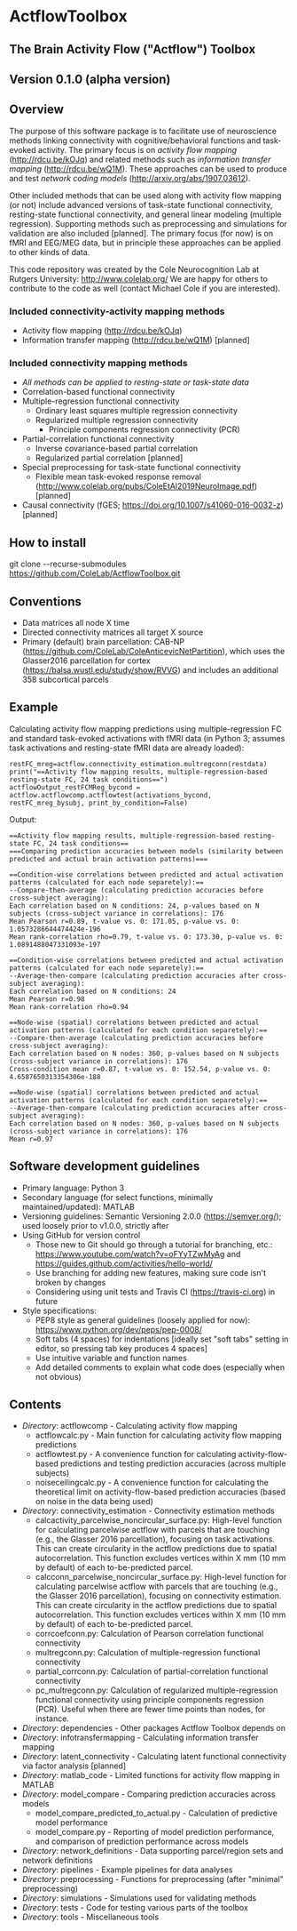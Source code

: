 # ActflowToolbox
## The Brain Activity Flow ("Actflow") Toolbox

## Version 0.1.0 (alpha version)

## Overview
The purpose of this software package is to facilitate use of neuroscience methods linking connectivity with cognitive/behavioral functions and task-evoked activity. The primary focus is on _activity flow mapping_ (http://rdcu.be/kOJq) and related methods such as _information transfer mapping_ (http://rdcu.be/wQ1M). These approaches can be used to produce and test _network coding models_ (http://arxiv.org/abs/1907.03612).

Other included methods that can be used along with activity flow mapping (or not) include advanced versions of task-state functional connectivity, resting-state functional connectivity, and general linear modeling (multiple regression). Supporting methods such as preprocessing and simulations for validation are also included [planned]. The primary focus (for now) is on fMRI and EEG/MEG data, but in principle these approaches can be applied to other kinds of data.

This code repository was created by the Cole Neurocognition Lab at Rutgers University: http://www.colelab.org/ We are happy for others to contribute to the code as well (contact Michael Cole if you are interested).

### Included connectivity-activity mapping methods
* Activity flow mapping (http://rdcu.be/kOJq)
* Information transfer mapping (http://rdcu.be/wQ1M) [planned]

### Included connectivity mapping methods
* _All methods can be applied to resting-state or task-state data_
* Correlation-based functional connectivity
* Multiple-regression functional connectivity
	* Ordinary least squares multiple regression connectivity
	* Regularized multiple regression connectivity
		* Principle components regression connectivity (PCR)
* Partial-correlation functional connectivity
	* Inverse covariance-based partial correlation
	* Regularized partial correlation [planned]
* Special preprocessing for task-state functional connectivity
	* Flexible mean task-evoked response removal (http://www.colelab.org/pubs/ColeEtAl2019NeuroImage.pdf) [planned]
* Causal connectivity (fGES; https://doi.org/10.1007/s41060-016-0032-z) [planned]

## How to install

git clone --recurse-submodules https://github.com/ColeLab/ActflowToolbox.git

## Conventions
* Data matrices all node X time
* Directed connectivity matrices all target X source
* Primary (default) brain parcellation: CAB-NP (https://github.com/ColeLab/ColeAnticevicNetPartition), which uses the Glasser2016 parcellation for cortex (https://balsa.wustl.edu/study/show/RVVG) and includes an additional 358 subcortical parcels

## Example
Calculating activity flow mapping predictions using multiple-regression FC and standard task-evoked activations with fMRI data (in Python 3; assumes task activations and resting-state fMRI data are already loaded):
```import ActflowToolbox as actflow
restFC_mreg=actflow.connectivity_estimation.multregconn(restdata)
print("==Activity flow mapping results, multiple-regression-based resting-state FC, 24 task conditions==")
actflowOutput_restFCMReg_bycond = actflow.actflowcomp.actflowtest(activations_bycond, restFC_mreg_bysubj, print_by_condition=False)
```
Output:
```
==Activity flow mapping results, multiple-regression-based resting-state FC, 24 task conditions==
===Comparing prediction accuracies between models (similarity between predicted and actual brain activation patterns)===
 
==Condition-wise correlations between predicted and actual activation patterns (calculated for each node separetely):==
--Compare-then-average (calculating prediction accuracies before cross-subject averaging):
Each correlation based on N conditions: 24, p-values based on N subjects (cross-subject variance in correlations): 176
Mean Pearson r=0.89, t-value vs. 0: 171.05, p-value vs. 0: 1.0573286644474424e-196
Mean rank-correlation rho=0.79, t-value vs. 0: 173.30, p-value vs. 0: 1.0891488047331093e-197
 
==Condition-wise correlations between predicted and actual activation patterns (calculated for each node separetely):==
--Average-then-compare (calculating prediction accuracies after cross-subject averaging):
Each correlation based on N conditions: 24
Mean Pearson r=0.98
Mean rank-correlation rho=0.94
 
==Node-wise (spatial) correlations between predicted and actual activation patterns (calculated for each condition separetely):==
--Compare-then-average (calculating prediction accuracies before cross-subject averaging):
Each correlation based on N nodes: 360, p-values based on N subjects (cross-subject variance in correlations): 176
Cross-condition mean r=0.87, t-value vs. 0: 152.54, p-value vs. 0: 4.6587650313354306e-188
 
==Node-wise (spatial) correlations between predicted and actual activation patterns (calculated for each condition separetely):==
--Average-then-compare (calculating prediction accuracies after cross-subject averaging):
Each correlation based on N nodes: 360, p-values based on N subjects (cross-subject variance in correlations): 176
Mean r=0.97
```


## Software development guidelines
* Primary language: Python 3
* Secondary language (for select functions, minimally maintained/updated): MATLAB
* Versioning guidelines: Semantic Versioning 2.0.0 (https://semver.org/); used loosely prior to v1.0.0, strictly after
* Using GitHub for version control
	* Those new to Git should go through a tutorial for branching, etc.: https://www.youtube.com/watch?v=oFYyTZwMyAg and https://guides.github.com/activities/hello-world/
	* Use branching for adding new features, making sure code isn't broken by changes
	* Considering using unit tests and Travis CI (https://travis-ci.org) in future
* Style specifications:
	* PEP8 style as general guidelines (loosely applied for now): https://www.python.org/dev/peps/pep-0008/
	* Soft tabs (4 spaces) for indentations [ideally set "soft tabs" setting in editor, so pressing tab key produces 4 spaces]
	* Use intuitive variable and function names
	* Add detailed comments to explain what code does (especially when not obvious)

## Contents
* _Directory_: actflowcomp - Calculating activity flow mapping
	* actflowcalc.py - Main function for calculating activity flow mapping predictions
	* actflowtest.py - A convenience function for calculating activity-flow-based predictions and testing prediction accuracies (across multiple subjects)
	* noiseceilingcalc.py - A convenience function for calculating the theoretical limit on activity-flow-based prediction accuracies (based on noise in the data being used)
* _Directory_: connectivity_estimation - Connectivity estimation methods
	* calcactivity_parcelwise_noncircular_surface.py: High-level function for calculating parcelwise actflow with parcels that are touching (e.g., the Glasser 2016 parcellation), focusing on task activations. This can create circularity in the actflow predictions due to spatial autocorrelation. This function excludes vertices within X mm (10 mm by default) of each to-be-predicted parcel.
	* calcconn_parcelwise_noncircular_surface.py: High-level function for calculating parcelwise actflow with parcels that are touching (e.g., the Glasser 2016 parcellation), focusing on connectivity estimation. This can create circularity in the actflow predictions due to spatial autocorrelation. This function excludes vertices within X mm (10 mm by default) of each to-be-predicted parcel.
	* corrcoefconn.py: Calculation of Pearson correlation functional connectivity
	* multregconn.py: Calculation of multiple-regression functional connectivity
	* partial_corrconn.py: Calculation of partial-correlation functional connectivity
	* pc_multregconn.py: Calculation of regularized multiple-regression functional connectivity using principle components regression (PCR). Useful when there are fewer time points than nodes, for instance.
* _Directory_: dependencies - Other packages Actflow Toolbox depends on
* _Directory_: infotransfermapping - Calculating information transfer mapping
* _Directory_: latent_connectivity - Calculating latent functional connectivity via factor analysis [planned]
* _Directory_: matlab_code - Limited functions for activity flow mapping in MATLAB
* _Directory_: model_compare - Comparing prediction accuracies across models
	* model_compare_predicted_to_actual.py - Calculation of predictive model performance
	* model_compare.py - Reporting of model prediction performance, and comparison of prediction performance across models
* _Directory_: network_definitions - Data supporting parcel/region sets and network definitions
* _Directory_: pipelines - Example pipelines for data analyses
* _Directory_: preprocessing - Functions for preprocessing (after "minimal" preprocessing)
* _Directory_: simulations - Simulations used for validating methods
* _Directory_: tests - Code for testing various parts of the toolbox
* _Directory_: tools - Miscellaneous tools

